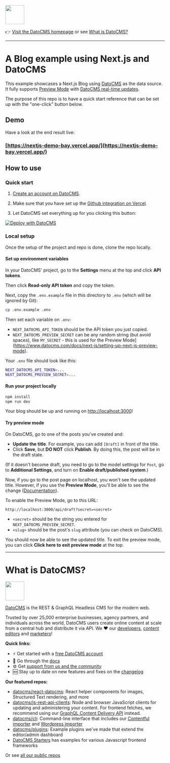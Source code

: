 <!--datocms-autoinclude-header start--><a href="https://www.datocms.com/"><img src="https://www.datocms.com/images/full_logo.svg" height="60"></a>

👉 [Visit the DatoCMS homepage](https://www.datocms.com) or see [What is DatoCMS?](#what-is-datocms)

---

<!--datocms-autoinclude-header end-->

# A Blog example using Next.js and DatoCMS

This example showcases a Next.js Blog using [DatoCMS](https://www.datocms.com/) as the data source. It fully supports [Preview Mode](https://www.datocms.com/docs/next-js/setting-up-next-js-preview-mode) with [DatoCMS real-time updates](https://www.datocms.com/docs/next-js/real-time-updates).

The purpose of this repo is to have a quick start reference that can be set up with the "one-click" button below.

## Demo

Have a look at the end result live:

### [https://nextjs-demo-bay.vercel.app/](https://nextjs-demo-bay.vercel.app/)

## How to use

### Quick start

1. [Create an account on DatoCMS](https://datocms.com).

2. Make sure that you have set up the [Github integration on Vercel](https://vercel.com/docs/git/vercel-for-github).

3. Let DatoCMS set everything up for you clicking this button:

[![Deploy with DatoCMS](https://dashboard.datocms.com/deploy/button.svg)](https://dashboard.datocms.com/deploy?repo=datocms/nextjs-demo)

### Local setup

Once the setup of the project and repo is done, clone the repo locally.

#### Set up environment variables

In your DatoCMS' project, go to the **Settings** menu at the top and click **API tokens**.

Then click **Read-only API token** and copy the token.

Next, copy the `.env.example` file in this directory to `.env` (which will be ignored by Git):

```bash
cp .env.example .env
```

Then set each variable on `.env`:

- `NEXT_DATOCMS_API_TOKEN` should be the API token you just copied.
- `NEXT_DATOCMS_PREVIEW_SECRET` can be any random string (but avoid spaces), like `MY_SECRET` - this is used for the Preview Mode](https://www.datocms.com/docs/next-js/setting-up-next-js-preview-mode).

Your `.env` file should look like this:

```bash
NEXT_DATOCMS_API_TOKEN=...
NEXT_DATOCMS_PREVIEW_SECRET=...
```

#### Run your project locally

```bash
npm install
npm run dev
```

Your blog should be up and running on [http://localhost:3000](http://localhost:3000)!

#### Try preview mode

On DatoCMS, go to one of the posts you've created and:

- **Update the title**. For example, you can add `[Draft]` in front of the title.
- Click **Save**, but **DO NOT** click **Publish**. By doing this, the post will be in the draft state.

(If it doesn't become draft, you need to go to the model settings for `Post`, go to **Additional Settings**, and turn on **Enable draft/published system**.)

Now, if you go to the post page on localhost, you won't see the updated title. However, if you use the **Preview Mode**, you'll be able to see the change ([Documentation](https://www.datocms.com/docs/next-js/setting-up-next-js-preview-mode)).

To enable the Preview Mode, go to this URL:

```
http://localhost:3000/api/draft?secret=<secret>
```

- `<secret>` should be the string you entered for `NEXT_DATOCMS_PREVIEW_SECRET`.
- `<slug>` should be the post's `slug` attribute (you can check on DatoCMS).

You should now be able to see the updated title. To exit the preview mode, you can click **Click here to exit preview mode** at the top.

<!--datocms-autoinclude-footer start-->
---

# What is DatoCMS?
<a href="https://www.datocms.com/"><img src="https://www.datocms.com/images/full_logo.svg" height="60"></a>

[DatoCMS](https://www.datocms.com/) is the REST & GraphQL Headless CMS for the modern web.

Trusted by over 25,000 enterprise businesses, agency partners, and individuals across the world, DatoCMS users create online content at scale from a central hub and distribute it via API. We ❤️ our [developers](https://www.datocms.com/team/best-cms-for-developers), [content editors](https://www.datocms.com/team/content-creators) and [marketers](https://www.datocms.com/team/cms-digital-marketing)!

**Quick links:**

- ⚡️ Get started with a [free DatoCMS account](https://dashboard.datocms.com/signup)
- 🔖 Go through the [docs](https://www.datocms.com/docs)
- ⚙️ Get [support from us and the community](https://community.datocms.com/)
- 🆕 Stay up to date on new features and fixes on the [changelog](https://www.datocms.com/product-updates)

**Our featured repos:**
- [datocms/react-datocms](https://github.com/datocms/react-datocms): React helper components for images, Structured Text rendering, and more
- [datocms/js-rest-api-clients](https://github.com/datocms/js-rest-api-clients): Node and browser JavaScript clients for updating and administering your content. For frontend fetches, we recommend using our [GraphQL Content Delivery API](https://www.datocms.com/docs/content-delivery-api) instead.
- [datocms/cli](https://github.com/datocms/cli): Command-line interface that includes our [Contentful importer](https://github.com/datocms/cli/tree/main/packages/cli-plugin-contentful) and [Wordpress importer](https://github.com/datocms/cli/tree/main/packages/cli-plugin-wordpress)
- [datocms/plugins](https://github.com/datocms/plugins): Example plugins we've made that extend the editor/admin dashboard
- [DatoCMS Starters](https://www.datocms.com/marketplace/starters) has examples for various Javascript frontend frameworks

Or see [all our public repos](https://github.com/orgs/datocms/repositories?q=&type=public&language=&sort=stargazers)<!--datocms-autoinclude-footer end-->
